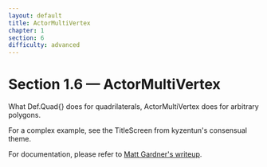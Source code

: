 ```yaml
---
layout: default
title: ActorMultiVertex
chapter: 1
section: 6
difficulty: advanced
---
```


# Section 1.6 &mdash; ActorMultiVertex

What Def.Quad{} does for quadrilaterals, ActorMultiVertex does for arbitrary polygons.

For a complex example, see the TitleScreen from kyzentun's consensual theme.

For documentation, please refer to [Matt Gardner's writeup](https://github.com/stepmania/stepmania/blob/master/Docs/Themerdocs/ScreenAMVTest%20overlay.lua).